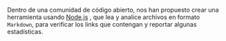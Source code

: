 Dentro de una comunidad de código abierto, nos han propuesto crear una
herramienta usando [Node.js](https://github.com/404) , que lea y analice archivos
en formato `Markdown`, para verificar los links que contengan y reportar
algunas estadísticas.